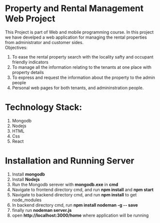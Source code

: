 
# Property and Rental Management Web Project

This Project is part of Web and mobile programming course. In this project we have develped a web application for managing the rental properties from administrator and customer sides.  
Objectives:
1) To ease the rental property search with the locality safty and occupant friendly indicators
2) To manage all the information relating to the tenants at one place with property details
3) To express and request the information about the property to the admin people
4) Personal web pages for both tenants, and admininstration people.


# Technology Stack:
1) Mongodb
2) Nodejs
3) HTML
4) Css
5) React

# Installation and Running Server

1) Install **mongodb**
2) Install **Nodejs**
3) Run the Mongodb serever with **mongodb.exe** in **cmd**
4) Navigate to frontend directory cmd, and run **npm install** and **npm start** 
5) Navigate to backend directory cmd, and run **npm install** to get node_modules
6) In backend directory cmd, run **npm install nodeman -g -- save** 
7) finally run **nodeman server.js**
8) open **http://localhost:3000/home** where application will be running
